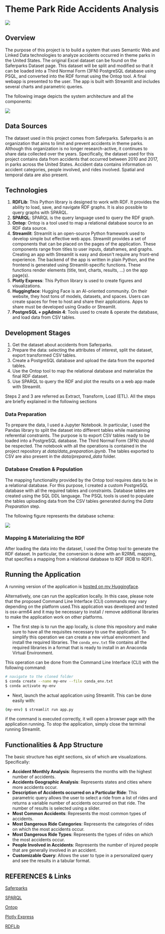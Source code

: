# Theme Park Ride Accidents Analysis

<img src="./img/overview.png">

## Overview

The purpose of this project is to build a system that uses Semantic Web and Linked Data technologies to analyze accidents occurred in theme parks in the United States. The original Excel dataset can be found on the Saferparks Dataset page. This dataset will be split and modified so that it can be loaded into a Third Normal Form (3FN) PostgreSQL database using PSQL, and converted into the RDF format using the Ontop tool. A final webapp is presented to the user. The app is built with Streamlit and includes several charts and parametric queries. 

The following image depicts the system architecture and all the components:

<img src="./img/Architecture.png">

## Data Sources

The dataset used in this project comes from Saferparks. Saferparks is an organization that aims to limit and prevent accidents in theme parks. Although this organization is no longer research-active, it continues to share data collected over the years. Specifically, the dataset
used for this project contains data from accidents that occurred between 2010 and 2017, in parks across the United States. Accident data contains information on accident categories, people involved, and rides involved. Spatial and temporal data are also present.


## Technologies

1. **RDFLib**: This Python library is designed to work with RDF. It provides the ability to load, save, and navigate RDF graphs. It is also possible to query graphs with SPARQL.
2. **SPARQL**: SPARQL is the query language used to query the RDF graph.
3. **Ontop**: Ontop is a tool used to map a relational database source to an RDF data source.
4. **Streamlit**: Streamlit is an open-source Python framework used to develop simple but effective web apps. Streamlit provides a set of components that can be placed on the pages of the application. These components range from titles to user inputs, dataframes, and graphs. Creating an app with Streamlit is easy and doesn't require any front-end experience. The backend of the app is written in plain Python, and the frontend is generated using Streamlit-specific functions. These functions render elements (title, text, charts, results, …) on the app page(s).
5. **Plotly Express**: This Python library is used to create figures and visualizations.
6. **Huggingface**: Hugging Face is an AI-oriented community. On their website, they host tons of models, datasets, and spaces. Users can create spaces for free to host and share their applications. Apps to share must be developed using Gradio or Streamlit.
7. **PostgreSQL + pgAdmin 4**: Tools used to create \& operate the database, and load data from CSV tables.


## Development Stages

1. Get the dataset about accidents from Saferparks.
2. Prepare the data: selecting the attributes of interest, split the dataset, export transformed CSV tables.
3. Create a PostgreSQL database and upload the data from the exported tables.
4. Use the Ontop tool to map the relational database and materialize the final RDF dataset.
5. Use SPARQL to query the RDF and plot the results on a web app made with Streamlit.

Steps 2 and 3 are referred as Extract, Transform, Load (ETL). All the steps are briefly
explained in the following sections


### Data Preparation

To prepare the data, I used a Jupyter Notebook. In particular, I used the Pandas library to split the dataset into different tables while maintaining referential constraints. The purpose is to export CSV tables ready to be loaded into a PostgreSQL database. The Third Normal Form (3FN) should be respected. The notebook with all the operations is contained in the project repository at *data/data_preparation.ipynb*. The tables exported to CSV are also present in the *data/prepared_data* folder.

### Database Creation & Population

The mapping functionality provided by the Ontop tool requires data to be in a relational database. For this purpose, I created a custom PostgreSQL database with all the required tables and constraints. Database tables are created using the SQL DDL language. The PSQL tools is used to populate the tables uploading data from the CSV tables generated during the *Data Preparation* step.

The following figure represents the database schema:

<img src="./img/accident_db.png">


### Mapping & Materializing the RDF

After loading the data into the dataset, I used the Ontop tool to generate the RDF dataset. In particular, the conversion is done with an R2RML mapping, that specifies a mapping from a relational database to RDF (RDB to RDF).


## Running the Application

A running version of the application is [hosted on my Huggingface](https://huggingface.co/spaces/EdBianchi/ThemeParksAccidents_RDF-SPARQL).

Alternatively, one can run the application locally. In this case, please note that the proposed Command Line Interface (CLI) commands may vary depending on the platform used.This application was developed and tested is osx-arm64 and it may be necessary to install / remove additional libraries to make the application work on other platforms.

* The first step is to run the app locally, is clone this repository and make sure to have all the requisites necessary to use the application. To simplify this operation we can create a new virtual environment and install the required libraries. The `conda_env.txt` file contains all the required libraries in a format that is ready to install in an Anaconda Virtual Environment.

This operation can be done from the Command Line Interface (CLI) with the following command:
```bash
# navigate to the cloned folder
$ conda create --name my-env --file conda_env.txt
$ conda activate my-env
```

* Next, launch the actual application using Streamlit. This can be done easily with:

```bash
(my-env) $ streamlit run app.py
```

if the command is executed correctly, it will open a browser page with the application running.
To stop the application, simply close the terminal running Streamlit.


## Functionalities & App Structure

The basic structure has eight sections, six of which are visualizations. Specifically:

* **Accident Monthly Analysis**: Represents the months with the highest number of accidents.
* **Accidents Geographic Analysis**: Represents states and cities where more accidents occur.
* **Description of Accidents occurred on a Particular Ride**: This parametric query allows the user to select a ride from a list of rides and returns a variable number of accidents occurred on that ride. The number of results is selected using a slider.
* **Most Common Accidents**: Represents the most common types of accidents.
* **Most Dangerous Ride Categories**: Represents the categories of rides on which the most accidents occur.
* **Most Dangerous Ride Types**: Represents the types of rides on which the most accidents occur.
* **People Involved in Accidents**: Represents the number of injured people that are generally involved in an accident.
* **Customizable Query**: Allows the user to type in a personalized query and see the results in a tabular format.


## REFERENCES & Links
[Saferparks](https://ridesdatabase.org/saferparks)

[SPARQL](https://www.w3.org/TR/rdf-sparql-query/)

[Ontop](https://ontop-vkg.org)

[Plotly Express](https://plotly.com/python/plotly-express/)

[RDFLib](https://rdflib.readthedocs.io/en/stable/)

